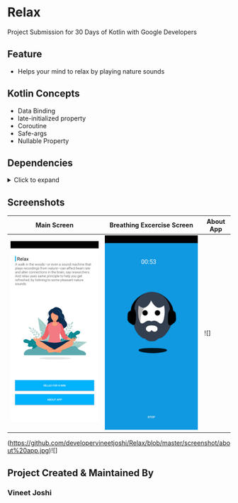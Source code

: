 # Relax
Project Submission for 30 Days of Kotlin with Google Developers

## Feature 
* Helps your mind to relax by playing nature sounds

## Kotlin Concepts
* Data Binding
* late-initialized property
* Coroutine
* Safe-args
* Nullable Property

## Dependencies
<details>
<summary> Click to expand</summary>

implementation 'androidx.core:core-ktx:1.0.1'
implementation "android.arch.navigation:navigation-fragment-ktx:1.0.0"
implementation "android.arch.navigation:navigation-ui-ktx:1.0.0"
implementation 'androidx.lifecycle:lifecycle-extensions:2.0.0'
def lottieVersion = "3.4.0"
implementation "com.airbnb.android:lottie:$lottieVersion"
def coroutineVersion = "1.2.1"
implementation "org.jetbrains.kotlinx:kotlinx-coroutines-core:$coroutineVersion"
implementation "org.jetbrains.kotlinx:kotlinx-coroutines-android:$coroutineVersion"
implementation "pl.droidsonroids.gif:android-gif-drawable:1.2.18"

  </p>
</details>

## Screenshots
Main Screen | Breathing Excercise Screen | About App
------------|----------------------------|----------
![](https://github.com/developervineetjoshi/Relax/blob/master/screenshot/home.jpg) | ![](https://github.com/developervineetjoshi/Relax/blob/master/screenshot/relax2.jpg) | ![]
(https://github.com/developervineetjoshi/Relax/blob/master/screenshot/about%20app.jpg)![]



## Project Created & Maintained By
### Vineet Joshi
